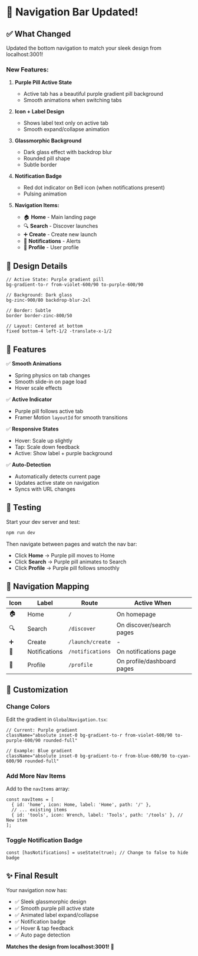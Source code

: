 # 🎯 Navigation Bar Updated!

## ✅ What Changed

Updated the bottom navigation to match your sleek design from localhost:3001!

### New Features:

1. **Purple Pill Active State**
   - Active tab has a beautiful purple gradient pill background
   - Smooth animations when switching tabs

2. **Icon + Label Design**
   - Shows label text only on active tab
   - Smooth expand/collapse animation

3. **Glassmorphic Background**
   - Dark glass effect with backdrop blur
   - Rounded pill shape
   - Subtle border

4. **Notification Badge**
   - Red dot indicator on Bell icon (when notifications present)
   - Pulsing animation

5. **Navigation Items:**
   - 🏠 **Home** - Main landing page
   - 🔍 **Search** - Discover launches
   - ➕ **Create** - Create new launch
   - 🔔 **Notifications** - Alerts
   - 👤 **Profile** - User profile

## 🎨 Design Details

```tsx
// Active State: Purple gradient pill
bg-gradient-to-r from-violet-600/90 to-purple-600/90

// Background: Dark glass
bg-zinc-900/80 backdrop-blur-2xl

// Border: Subtle
border border-zinc-800/50

// Layout: Centered at bottom
fixed bottom-4 left-1/2 -translate-x-1/2
```

## 📱 Features

✅ **Smooth Animations**
- Spring physics on tab changes
- Smooth slide-in on page load
- Hover scale effects

✅ **Active Indicator**
- Purple pill follows active tab
- Framer Motion `layoutId` for smooth transitions

✅ **Responsive States**
- Hover: Scale up slightly
- Tap: Scale down feedback
- Active: Show label + purple background

✅ **Auto-Detection**
- Automatically detects current page
- Updates active state on navigation
- Syncs with URL changes

## 🚀 Testing

Start your dev server and test:

```bash
npm run dev
```

Then navigate between pages and watch the nav bar:
- Click **Home** → Purple pill moves to Home
- Click **Search** → Purple pill animates to Search
- Click **Profile** → Purple pill follows smoothly

## 🎯 Navigation Mapping

| Icon | Label | Route | Active When |
|------|-------|-------|-------------|
| 🏠 | Home | `/` | On homepage |
| 🔍 | Search | `/discover` | On discover/search pages |
| ➕ | Create | `/launch/create` | - |
| 🔔 | Notifications | `/notifications` | On notifications page |
| 👤 | Profile | `/profile` | On profile/dashboard pages |

## 🔧 Customization

### Change Colors

Edit the gradient in `GlobalNavigation.tsx`:

```tsx
// Current: Purple gradient
className="absolute inset-0 bg-gradient-to-r from-violet-600/90 to-purple-600/90 rounded-full"

// Example: Blue gradient
className="absolute inset-0 bg-gradient-to-r from-blue-600/90 to-cyan-600/90 rounded-full"
```

### Add More Nav Items

Add to the `navItems` array:

```tsx
const navItems = [
  { id: 'home', icon: Home, label: 'Home', path: '/' },
  // ... existing items
  { id: 'tools', icon: Wrench, label: 'Tools', path: '/tools' }, // New item
];
```

### Toggle Notification Badge

```tsx
const [hasNotifications] = useState(true); // Change to false to hide badge
```

## ✨ Final Result

Your navigation now has:
- ✅ Sleek glassmorphic design
- ✅ Smooth purple pill active state
- ✅ Animated label expand/collapse
- ✅ Notification badge
- ✅ Hover & tap feedback
- ✅ Auto page detection

**Matches the design from localhost:3001!** 🎉
